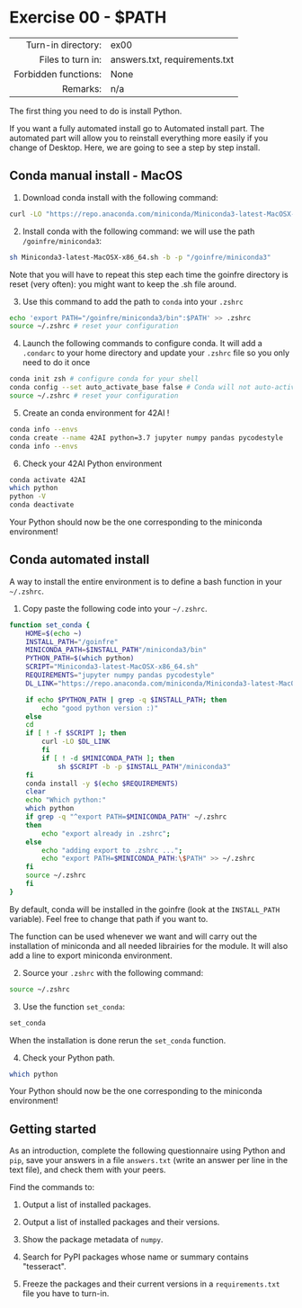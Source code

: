 # Exercise 00 - $PATH

|                         |                    |
| -----------------------:| ------------------ |
|   Turn-in directory:    |  ex00              |
|   Files to turn in:     |  answers.txt, requirements.txt |
|   Forbidden functions:  |  None              |
|   Remarks:              |  n/a               |

The first thing you need to do is install Python.

If you want a fully automated install go to Automated install part. The automated part will allow you to reinstall everything more easily if you change of Desktop. Here, we are going to see a step by step install.

## Conda manual install - MacOS

1. Download conda install with the following command:

```bash
curl -LO "https://repo.anaconda.com/miniconda/Miniconda3-latest-MacOSX-x86_64.sh"
```

2. Install conda with the following command: we will use the path `/goinfre/miniconda3`:

```bash
sh Miniconda3-latest-MacOSX-x86_64.sh -b -p "/goinfre/miniconda3"
```

Note that you will have to repeat this step each time the goinfre directory is reset (very often): you might want to keep the .sh file around.

3. Use this command to add the path to `conda` into your `.zshrc`

```bash
echo 'export PATH="/goinfre/miniconda3/bin":$PATH' >> .zshrc
source ~/.zshrc # reset your configuration
```

4. Launch the following commands to configure conda. It will add a `.condarc` to your home directory and update your `.zshrc` file so you only need to do it once
```bash
conda init zsh # configure conda for your shell
conda config --set auto_activate_base false # Conda will not auto-activate a (base) environment
source ~/.zshrc # reset your configuration
```

5. Create an conda environment for 42AI !
```bash
conda info --envs
conda create --name 42AI python=3.7 jupyter numpy pandas pycodestyle
conda info --envs
```

6. Check your 42AI Python environment

```bash
conda activate 42AI
which python
python -V
conda deactivate
```

Your Python should now be the one corresponding to the miniconda environment! 

## Conda automated install 

A way to install the entire environment is to define a bash function in your `~/.zshrc`.

1. Copy paste the following code into your `~/.zshrc`.

```bash
function set_conda {
    HOME=$(echo ~)
    INSTALL_PATH="/goinfre"
    MINICONDA_PATH=$INSTALL_PATH"/miniconda3/bin"
    PYTHON_PATH=$(which python)
    SCRIPT="Miniconda3-latest-MacOSX-x86_64.sh"
    REQUIREMENTS="jupyter numpy pandas pycodestyle"
    DL_LINK="https://repo.anaconda.com/miniconda/Miniconda3-latest-MacOSX-x86_64.sh"

    if echo $PYTHON_PATH | grep -q $INSTALL_PATH; then
	    echo "good python version :)"
    else
	cd
	if [ ! -f $SCRIPT ]; then
		curl -LO $DL_LINK
    	fi
    	if [ ! -d $MINICONDA_PATH ]; then
	    	sh $SCRIPT -b -p $INSTALL_PATH"/miniconda3"
	fi
	conda install -y $(echo $REQUIREMENTS)
	clear
	echo "Which python:"
	which python
	if grep -q "^export PATH=$MINICONDA_PATH" ~/.zshrc
	then
		echo "export already in .zshrc";
	else
		echo "adding export to .zshrc ...";
		echo "export PATH=$MINICONDA_PATH:\$PATH" >> ~/.zshrc
	fi
	source ~/.zshrc
    fi
}
```

By default, conda will be installed in the goinfre (look at the `INSTALL_PATH` variable). Feel free to change that path if you want to.

The function can be used whenever we want and will carry out the installation of miniconda and all needed librairies for the module. It will also add a line to export miniconda environment.

2. Source your `.zshrc` with the following command:

```bash
source ~/.zshrc
```

3. Use the function `set_conda`:

```bash
set_conda
```

When the installation is done rerun the `set_conda` function.

4. Check your Python path.

```bash
which python
```

Your Python should now be the one corresponding to the miniconda environment!

## Getting started

As an introduction, complete the following questionnaire using Python and `pip`, save your answers in a file `answers.txt` (write an answer per line in the text file), and check them with your peers.

Find the commands to:

1. Output a list of installed packages.

2. Output a list of installed packages and their versions.

3. Show the package metadata of `numpy`.

4. Search for PyPI packages whose name or summary contains "tesseract".

5. Freeze the packages and their current versions in a `requirements.txt` file you have to turn-in.

